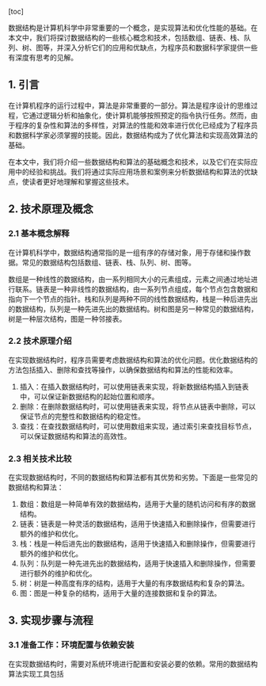 
[toc]                    
                
                
数据结构是计算机科学中非常重要的一个概念，是实现算法和优化性能的基础。在本文中，我们将探讨数据结构的一些核心概念和技术，包括数组、链表、栈、队列、树、图等，并深入分析它们的应用和优缺点，为程序员和数据科学家提供一些有深度有思考的见解。

## 1. 引言

在计算机程序的运行过程中，算法是非常重要的一部分。算法是程序设计的思维过程，它通过逻辑分析和抽象化，使计算机能够按照预定的指令执行任务。然而，由于程序的复杂性和算法的多样性，对算法的性能和效率进行优化已经成为了程序员和数据科学家必须掌握的技能。因此，数据结构成为了优化算法和实现高效算法的基础。

在本文中，我们将介绍一些数据结构和算法的基础概念和技术，以及它们在实际应用中的经验和挑战。我们将通过实际应用场景和案例来分析数据结构和算法的优缺点，使读者更好地理解和掌握这些技术。

## 2. 技术原理及概念

### 2.1 基本概念解释

在计算机科学中，数据结构通常指的是一组有序的存储对象，用于存储和操作数据。常见的数据结构包括数组、链表、栈、队列、树、图等。

数组是一种线性的数据结构，由一系列相同大小的元素组成，元素之间通过地址进行联系。链表是一种非线性的数据结构，由一系列节点组成，每个节点包含数据和指向下一个节点的指针。栈和队列是两种不同的线性数据结构，栈是一种后进先出的数据结构，队列是一种先进先出的数据结构。树和图是另一种常见的数据结构，树是一种层次结构，图是一种邻接表。

### 2.2 技术原理介绍

在实现数据结构时，程序员需要考虑数据结构和算法的优化问题。优化数据结构的方法包括插入、删除和查找等操作，以确保数据结构和算法的性能和效率。

1. 插入：在插入数据结构时，可以使用链表来实现，将新数据结构插入到链表中，可以保证新数据结构的起始位置和顺序。
2. 删除：在删除数据结构时，可以使用链表来实现，将节点从链表中删除，可以保证节点的完整性和数据结构的稳定性。
3. 查找：在查找数据结构时，可以使用数组来实现，通过索引来查找目标节点，可以保证数据结构和算法的高效性。

### 2.3 相关技术比较

在实现数据结构时，不同的数据结构和算法都有其优势和劣势。下面是一些常见的数据结构和算法：

1. 数组：数组是一种简单有效的数据结构，适用于大量的随机访问和有序的数据结构。
2. 链表：链表是一种灵活的数据结构，适用于快速插入和删除操作，但需要进行额外的维护和优化。
3. 栈：栈是一种后进先出的数据结构，适用于快速插入和删除操作，但需要进行额外的维护和优化。
4. 队列：队列是一种先进先出的数据结构，适用于快速插入和删除操作，但需要进行额外的维护和优化。
5. 树：树是一种高度有序的结构，适用于大量的有序数据结构和复杂的算法。
6. 图：图是一种复杂的结构，适用于大量的连接数据和复杂的算法。

## 3. 实现步骤与流程

### 3.1 准备工作：环境配置与依赖安装

在实现数据结构时，需要对系统环境进行配置和安装必要的依赖。常用的数据结构算法实现工具包括


